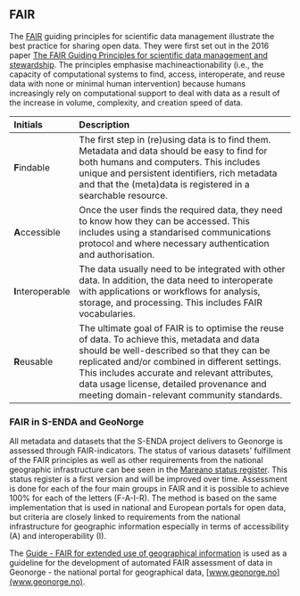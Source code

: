 ## FAIR

The [FAIR](https://www.go-fair.org/fair-principles/) guiding principles for scientific data management illustrate the best practice for sharing open data. They were first set out in the 2016 paper [The FAIR Guiding Principles for scientific data management and stewardship](https://doi.org/10.1038/sdata.2016.18). The principles emphasise machineactionability (i.e., the capacity of computational systems to find, access, interoperate, and reuse data with none or minimal human intervention) because humans increasingly rely on computational support to deal with data as a result of the increase in volume, complexity, and creation speed of data.

|Initials|Description|
|:----|:----|
| **F**indable | The first step in (re)using data is to find them. Metadata and data should be easy to find for both humans and computers. This includes unique and persistent identifiers, rich metadata and that the (meta)data is registered in a searchable resource.|
|**A**ccessible | Once the user finds the required data, they need to know how they can be accessed. This includes using a standarised communications protocol and where necessary authentication and authorisation.|
|**I**nteroperable | The data usually need to be integrated with other data. In addition, the data need to interoperate with applications or workflows for analysis, storage, and processing. This includes FAIR vocabularies.|
|**R**eusable | The ultimate goal of FAIR is to optimise the reuse of data. To achieve this, metadata and data should be well-described so that they can be replicated and/or combined in different settings. This includes accurate and relevant attributes, data usage license, detailed provenance and meeting domain-relevant community standards.|


### FAIR in S-ENDA and GeoNorge
All metadata and datasets that the S-ENDA project delivers to Geonorge is assessed through FAIR-indicators. The status of various datasets' fulfillment of the FAIR principles as well as other requirements from the national geographic infrastructure can bee seen in the [Mareano status register](https://register.geonorge.no/mareano-statusregister). This status register is a first version and will be improved over time. Assessment is done for each of the four main groups in FAIR and it is possible to achieve 100% for each of the letters (F-A-I-R). The method is based on the same implementation that is used in national and
European portals for open data, but criteria are closely linked to requirements from the national infrastructure for geographic information especially in terms of accessibility (A) and interoperability (I).

The [Guide - FAIR for extended use of geographical information](https://register.geonorge.no/data/documents/veiledere_mareano-fair-veileder_v2_fair-veileder-geografiske-data-v2-0202-2022_.pdf) is used as a guideline for the development of automated FAIR assessment of data in Geonorge - the national portal for geographical data, [www.geonorge.no](www.geonorge.no). 
